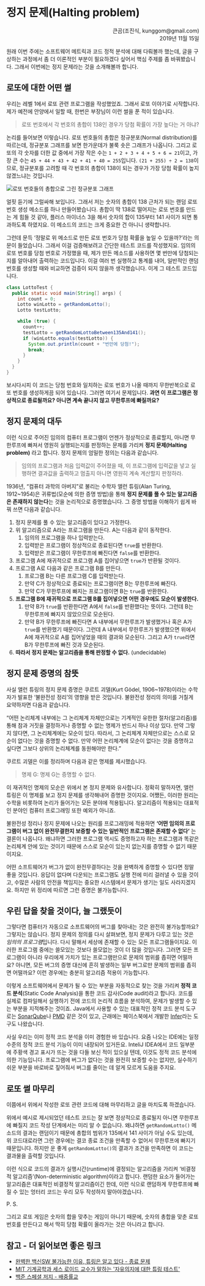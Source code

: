 # 정지 문제(Halting problem)

<p align="right">큰곰(조진식, kunggom@gmail.com)<br />2019년 11월 15일</p>

원래 이번 주에는 소프트웨어 메트릭과 코드 정적 분석에 대해 다뤄볼까 했는데, 글을 구상하는 과정에서 좀 더 이론적인 부분이 필요하겠다 싶어서 핵심 주제를 좀 바꿔봤습니다. 그래서 이번에는 정지 문제라는 것을 소개해볼까 합니다.

## 로또에 대한 어떤 썰

우리는 레벨 1에서 로또 관련 프로그램을 작성했었죠. 그래서 로또 이야기로 시작합니다. 제가 예전에 안양에서 일할 때, 한번은 부장님이 이런 썰을 푼 적이 있습니다.

> 로또 번호에서 각 번호의 총합이 138인 경우가 당첨 확률이 가장 높다는 거 아냐?

논리를 들어보면 이렇습니다. 로또 번호들의 총합은 정규분포(Normal distribution)를 따르는데, 정규분포 그래프를 보면 한가운데가 불룩 솟은 그래프가 나옵니다. 그리고 로또의 각 숫자를 더한 값 중에서 가장 작은 수는 `1 + 2 + 3 + 4 + 5 + 6 = 21`이고, 가장 큰 수는 `45 + 44 + 43 + 42 + 41 + 40 = 255`입니다. `(21 + 255) ÷ 2 = 138`이므로, 정규분포를 고려할 때 각 번호의 총합이 138이 되는 경우가 가장 당첨 확률이 높지 않겠느냐는 것입니다.

![로또 번호들의 총합으로 그린 정규분포 그래프](http://i.imgur.com/49W182J.png)

얼핏 듣기에 그럴싸해 보입니다. 그래서 저는 숫자의 총합이 138 근처가 되는 랜덤 로또 번호 생성 메소드를 하나 만들어봤습니다. 총합이 딱 138로 떨어지는 로또 번호를 만드는 게 힘들 것 같아, 플러스 마이너스 3을 해서 숫자의 합이 135부터 141 사이가 되면 통과하도록 하였지요. 이 메소드의 코드는 크게 중요한 건 아니니 생략합니다.

그런데 문득 ‘정말로 위 메소드로 만든 로또 번호가 당첨 확률을 높일 수 있을까?’라는 의문이 들었습니다. 그래서 이걸 검증해보려고 간단한 테스트 코드를 작성했지요. 임의의 로또 번호를 당첨 번호로 가정했을 때, 제가 만든 메소드를 사용하면 몇 번만에 당첨되는지를 알아내어 출력하는 코드입니다. 이걸 여러 번 실행하고 통계를 내어, 일반적인 랜덤 번호를 생성할 때와 비교하면 검증이 되지 않을까 생각했습니다. 이게 그 테스트 코드입니다.

```java
class LottoTest {
  public static void main(String[] args) {
    int count = 0;
    Lotto winLotto = getRandomLotto();
    Lotto testLotto;

    while (true) {
      count++;
      testLotto = getRandomLottoBetween135And141();
      if (winLotto.equals(testLotto)) {
        System.out.println(count + "번만에 당첨!");
        break;
      }
    }
  }
}
```

보시다시피 이 코드는 당첨 번호와 일치하는 로또 번호가 나올 때까지 무한반복으로 로또 번호를 생성하게끔 되어 있습니다. 그러면 여기서 문제입니다. **과연 이 프로그램은 정상적으로 종료될까요? 아니면 계속 끝나지 않고 무한루프에 빠질까요?**

## 정지 문제의 대두

이런 식으로 주어진 임의의 컴퓨터 프로그램이 언젠가 정상적으로 종료할지, 아니면 무한루프에 빠져서 영원히 실행되는지를 판정하는 문제를 가리켜 **정지 문제(Halting problem)** 라고 합니다. 정지 문제의 엄밀한 정의는 다음과 같습니다.

> 임의의 프로그램과 처음 입력값이 주어졌을 때, 이 프로그램에 입력값을 넣고 실행하면 결과값을 출력하고 멈출지 아니면 영원히 계속 계산할지 판정하라.

1936년, “컴퓨터 과학의 아버지”로 불리는 수학자 앨런 튜링(Alan Turing, 1912~1954)은 귀류법(모순에 의한 증명 방법)을 통해 **정지 문제를 풀 수 있는 알고리즘은 존재하지 않는다**는 것을 논리적으로 증명했습니다. 그 증명 방법을 이해하기 쉽게 바꿔 쓰면 다음과 같습니다.

1. 정지 문제를 풀 수 있는 알고리즘이 있다고 가정한다.
2. 위 알고리즘으로 A라는 프로그램을 만든다. A는 다음과 같이 동작한다.
    1. 임의의 프로그램을 하나 입력받는다.
    2. 입력받은 프로그램이 정상적으로 종료된다면 `true`를 반환한다.
    3. 입력받은 프로그램이 무한루프에 빠진다면 `false`를 반환한다.
3. 프로그램 A에 재귀적으로 프로그램 A를 집어넣으면 `true`가 반환될 것이다.
4. 프로그램 A로 다음과 같은 프로그램 B를 만든다.
    1. 프로그램 B는 다른 프로그램 C를 입력받는다.
    2. 만약 C가 정상적으로 종료되는 프로그램이면 B는 무한루프에 빠진다.
    3. 만약 C가 무한루프에 빠지는 프로그램이면 B는 `true`를 반환한다.
5. **프로그램 B에 재귀적으로 프로그램 B를 집어넣으면 어떤 경우에도 모순이 발생한다.**
    1. 만약 B가 `true`를 반환한다면 A에서 `false`를 반환했다는 뜻이다. 그런데 B는 무한루프에 빠지지 않았으므로 모순된다.
    2. 만약 B가 무한루프에 빠진다면 A 내부에서 무한루프가 발생했거나 혹은 A가 `true`를 반환했기 때문이다. 그런데 A 내부에서 무한루프가 발생했으면 위에서 A에 재귀적으로 A를 집어넣었을 때의 결과와 모순된다. 그리고 A가 `true`라면 B가 무한루프에 빠진 것과 모순된다.
6. **따라서 정지 문제는 알고리즘을 통해 판정할 수 없다.** (undecidable)

## 정지 문제 증명의 참뜻

사실 앨런 튜링의 정지 문제 증명은 쿠르트 괴델(Kurt Gödel, 1906~1978)이라는 수학자가 발표한 ‘불완전성 정리’의 영향을 받은 것입니다. 불완전성 정리의 의미를 거칠게 요약하자면 다음과 같습니다.

“어떤 논리체계 내부에는 그 논리체계 자체만으로는 기계적인 유한한 절차(알고리즘)를 통해 참과 거짓을 결정하거나 증명할 수 없는 명제가 반드시 하나 이상 있다. 만약 그렇지 않다면, 그 논리체계에는 모순이 있다. 따라서, 그 논리체계 자체만으로는 스스로 모순이 없다는 것을 증명할 수 없다. 만약 어떤 논리체계에 모순이 없다는 것을 증명하고 싶다면 그보다 상위의 논리체계를 동원해야만 한다.”

쿠르트 괴델은 이를 정리하며 다음과 같은 명제를 제시했습니다.

> 명제 G: 명제 G는 증명할 수 없다.

이 재귀적인 명제의 모순은 위에서 본 정지 문제와 유사합니다. 정확히 말하자면, 앨런 튜링은 이 명제를 보고 정지 문제를 생각해내어 증명한 것이지요. 어쨌든, 이러한 원리는 수학을 비롯하여 논리가 들어가는 모든 분야에 적용됩니다. 알고리즘이 적용되는 대표적인 분야인 컴퓨터 프로그래밍 또한 예외가 아니죠.

불완전성 정리나 정지 문제에 나오는 원리를 프로그래밍에 적용하면 **‘어떤 임의의 프로그램이 버그 없이 완전무결한지 보증할 수 있는 일반적인 프로그램은 존재할 수 없다’** 는 결론이 나옵니다. 왜냐하면 그러한 프로그램 역시도 증명하고자 하는 프로그램과 똑같은 논리체계 안에 있는 것이기 때문에 스스로 모순이 있는지 없는지를 증명할 수 없기 때문이지요.

어떤 소프트웨어가 버그가 없이 완전무결하다는 것을 완벽하게 증명할 수 있다면 정말 좋을 것입니다. 응답이 없다며 다운되는 프로그램도 실행 전에 미리 걸러낼 수 있을 것이고, 수많은 사람의 안전을 책임지는 중요한 시스템에서 문제가 생기는 일도 사라지겠지요. 하지만 위 정리에 따르면 그런 증명은 불가능합니다.

## 우린 답을 찾을 것이다, 늘 그랬듯이

그렇다면 컴퓨터가 자동으로 소프트웨어의 버그를 찾아내는 것은 완전히 불가능할까요? 그렇지는 않습니다. 정지 문제의 정의를 다시 살펴보면, 정지 문제가 다루고 있는 것은 *임의의 프로그램*입니다. 다시 말해서 세상에 존재할 수 있는 모든 프로그램들이지요. 이러한 프로그램 중에는 쓸모있는 것보다 쓸모없는 것이 더 많을 것입니다. 그러면 모든 프로그램이 아니라 우리에게 가치가 있는 프로그램만으로 문제의 범위를 좁히면 어떨까요? 아니면, 모든 버그의 증명 대신에 흔히 발생하는 일부 버그로만 문제의 범위를 좁히면 어떨까요? 이런 경우에는 충분히 알고리즘 적용이 가능합니다.

이렇게 소프트웨어에서 문제가 될 수 있는 부분을 자동적으로 찾는 것을 가리켜 **정적 코드 분석**(Static Code Analysis)을 통한 코드 감사(Code audit)라고 합니다. 코드를 실제로 컴파일해서 실행하기 전에 코드의 논리적 흐름을 분석하여, 문제가 발생할 수 있는 부분을 지적해주는 것이죠. Java에서 사용할 수 있는 대표적인 정적 코드 분석 도구로는 [SonarQube](https://www.sonarqube.org/)나 [PMD](https://pmd.github.io/) 같은 것이 있고, 근래에는 페이스북에서 개발한 [Infer](https://fbinfer.com/)라는 도구도 나왔습니다.

사실 우리는 이미 정적 코드 분석을 이미 경험한 바 있습니다. 요즘 나오는 IDE에는 일정 수준의 정적 코드 분석 기능이 이미 내장되어 있거든요. InteliJ IDEA에서 코드 일부분에 주황색 경고 표시가 뜨는 것을 다들 보신 적이 있으실 텐데, 이것도 정적 코드 분석에 의한 기능입니다. 프로그램에 버그가 없다는 것을 완전히 보증할 수는 없지만, 실수하기 쉬운 부분을 바로바로 짚어줘서 버그를 줄이는 데 알게 모르게 도움을 주지요.

## 로또 썰 마무리

이쯤에서 위에서 작성한 로또 관련 코드에 대해 마무리하고 글을 마치도록 하겠습니다.

위에서 예시로 제시되었던 테스트 코드는 잘 보면 정상적으로 종료될지 아니면 무한루프에 빠질지 코드 작성 단계에서는 미리 알 수 없습니다. 왜냐하면 `getRandomLotto()` 메소드의 결과는 랜덤이기 때문에 총합의 범위가 135에서 141 사이가 아닐 수도 있는데, 위 코드대로라면 그런 경우에는 결코 종료 조건을 만족할 수 없어서 무한루프에 빠지기 때문입니다. 하지만 운 좋게 `getRandomLotto()`의 결과가 조건을 만족하면 이 코드는 결과물을 출력할 것입니다.

이런 식으로 코드의 결과가 실행시간(runtime)에 결정되는 알고리즘을 가리켜 ‘비결정적 알고리즘’(Non-deterministic algorithm)이라고 합니다. 랜덤한 요소가 들어가는 알고리즘은 대표적인 비결정적 알고리즘이긴 한데, 이런 식으로 랜덤하게 무한루프에 빠질 수 있는 엉터리 코드는 우리 모두 작성하지 말아야겠습니다.

P. S.

그리고 로또 게임은 숫자의 합을 맞추는 게임이 아니기 때문에, 숫자의 총합을 맞춘 로또 번호를 만든다고 해서 딱히 당첨 확률이 올라가는 것은 아니라고 합니다.

## 참고 - 더 읽어보면 좋은 링크

* [완벽한 백신SW 불가능한 이유, 튜링은 알고 있다 - 종료 문제](http://scienceon.hani.co.kr/34696)
* [MIT 기계공학과 세스 로이드 교수가 말하는 '자유의지에 대한 튜링 테스트'](http://www.joysf.com/4602163)
* [백준 스페셜 저지 - 배중률교](https://www.acmicpc.net/problem/18828)
